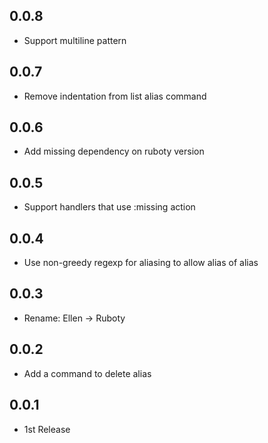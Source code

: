 ## 0.0.8
- Support multiline pattern

## 0.0.7
- Remove indentation from list alias command

## 0.0.6
- Add missing dependency on ruboty version

## 0.0.5
- Support handlers that use :missing action

## 0.0.4
- Use non-greedy regexp for aliasing to allow alias of alias

## 0.0.3
- Rename: Ellen -> Ruboty

## 0.0.2
- Add a command to delete alias

## 0.0.1
- 1st Release

